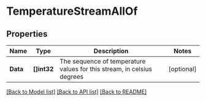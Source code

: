 # TemperatureStreamAllOf

## Properties

Name | Type | Description | Notes
------------ | ------------- | ------------- | -------------
**Data** | **[]int32** | The sequence of temperature values for this stream, in celsius degrees | [optional] 

[[Back to Model list]](../README.md#documentation-for-models) [[Back to API list]](../README.md#documentation-for-api-endpoints) [[Back to README]](../README.md)



